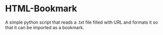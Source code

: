 # HTML-Bookmark

A simple python script that reads a .txt file filled with URL and formats it so that it can be imported as a bookmark.
